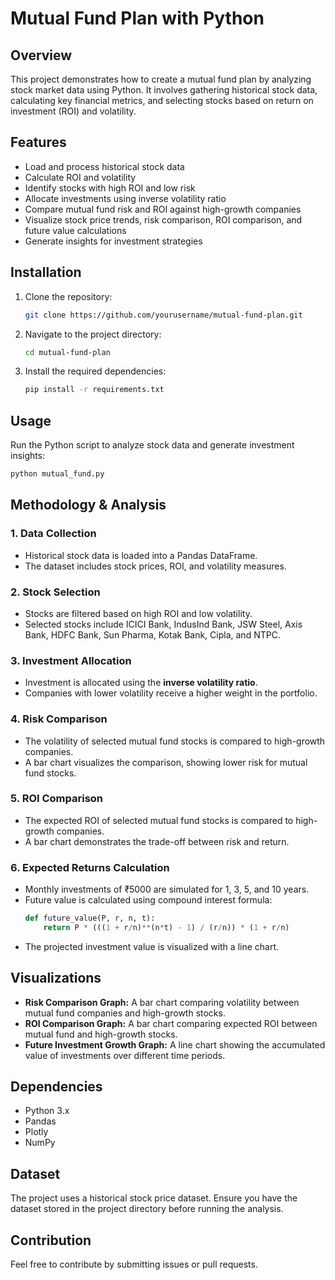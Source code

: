 # Mutual Fund Plan with Python

## Overview
This project demonstrates how to create a mutual fund plan by analyzing stock market data using Python. It involves gathering historical stock data, calculating key financial metrics, and selecting stocks based on return on investment (ROI) and volatility.

## Features
- Load and process historical stock data
- Calculate ROI and volatility
- Identify stocks with high ROI and low risk
- Allocate investments using inverse volatility ratio
- Compare mutual fund risk and ROI against high-growth companies
- Visualize stock price trends, risk comparison, ROI comparison, and future value calculations
- Generate insights for investment strategies

## Installation
1. Clone the repository:
   ```bash
   git clone https://github.com/yourusername/mutual-fund-plan.git
   ```
2. Navigate to the project directory:
   ```bash
   cd mutual-fund-plan
   ```
3. Install the required dependencies:
   ```bash
   pip install -r requirements.txt
   ```

## Usage
Run the Python script to analyze stock data and generate investment insights:
```bash
python mutual_fund.py
```

## Methodology & Analysis
### 1. Data Collection
- Historical stock data is loaded into a Pandas DataFrame.
- The dataset includes stock prices, ROI, and volatility measures.

### 2. Stock Selection
- Stocks are filtered based on high ROI and low volatility.
- Selected stocks include ICICI Bank, IndusInd Bank, JSW Steel, Axis Bank, HDFC Bank, Sun Pharma, Kotak Bank, Cipla, and NTPC.

### 3. Investment Allocation
- Investment is allocated using the **inverse volatility ratio**.
- Companies with lower volatility receive a higher weight in the portfolio.

### 4. Risk Comparison
- The volatility of selected mutual fund stocks is compared to high-growth companies.
- A bar chart visualizes the comparison, showing lower risk for mutual fund stocks.

### 5. ROI Comparison
- The expected ROI of selected mutual fund stocks is compared to high-growth companies.
- A bar chart demonstrates the trade-off between risk and return.

### 6. Expected Returns Calculation
- Monthly investments of ₹5000 are simulated for 1, 3, 5, and 10 years.
- Future value is calculated using compound interest formula:
  ```python
  def future_value(P, r, n, t):
      return P * (((1 + r/n)**(n*t) - 1) / (r/n)) * (1 + r/n)
  ```
- The projected investment value is visualized with a line chart.

## Visualizations
- **Risk Comparison Graph:** A bar chart comparing volatility between mutual fund companies and high-growth stocks.
- **ROI Comparison Graph:** A bar chart comparing expected ROI between mutual fund and high-growth stocks.
- **Future Investment Growth Graph:** A line chart showing the accumulated value of investments over different time periods.

## Dependencies
- Python 3.x
- Pandas
- Plotly
- NumPy

## Dataset
The project uses a historical stock price dataset. Ensure you have the dataset stored in the project directory before running the analysis.

## Contribution
Feel free to contribute by submitting issues or pull requests.
